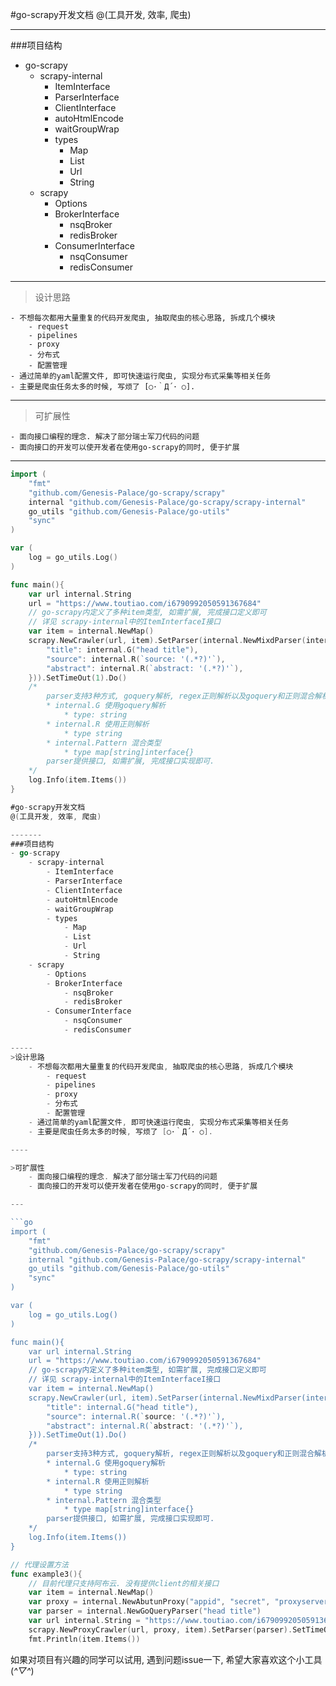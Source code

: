 #go-scrapy开发文档
@(工具开发, 效率, 爬虫)

-------
###项目结构
- go-scrapy
	- scrapy-internal
		- ItemInterface
		- ParserInterface
		- ClientInterface
		- autoHtmlEncode
		- waitGroupWrap
		- types
			- Map
			- List
			- Url
			- String
	- scrapy
		- Options
		- BrokerInterface
			- nsqBroker
			- redisBroker
		- ConsumerInterface
			- nsqConsumer
			- redisConsumer 

-----
>设计思路

	- 不想每次都用大量重复的代码开发爬虫, 抽取爬虫的核心思路, 拆成几个模块
		- request
		- pipelines
		- proxy
		- 分布式
		- 配置管理
	- 通过简单的yaml配置文件, 即可快速运行爬虫, 实现分布式采集等相关任务
	- 主要是爬虫任务太多的时候, 写烦了 [○･｀Д´･ ○].

----

>可扩展性

	- 面向接口编程的理念. 解决了部分瑞士军刀代码的问题
	- 面向接口的开发可以使开发者在使用go-scrapy的同时, 便于扩展

---

```go
import (
	"fmt"
	"github.com/Genesis-Palace/go-scrapy/scrapy"
	internal "github.com/Genesis-Palace/go-scrapy/scrapy-internal"
	go_utils "github.com/Genesis-Palace/go-utils"
	"sync"
)

var (
	log = go_utils.Log()
)

func main(){
	var url internal.String
	url = "https://www.toutiao.com/i6790992050591367684"
	// go-scrapy内定义了多种item类型, 如需扩展, 完成接口定义即可
	// 详见 scrapy-internal中的ItemInterfaceI接口
	var item = internal.NewMap()
	scrapy.NewCrawler(url, item).SetParser(internal.NewMixdParser(internal.Pattern{
		"title": internal.G("head title"),
		"source": internal.R(`source: '(.*?)'`),
		"abstract": internal.R(`abstract: '(.*?)'`),
	})).SetTimeOut(1).Do()
	/* 
		parser支持3种方式, goquery解析, regex正则解析以及goquery和正则混合解析的方式.
		* internal.G 使用goquery解析
			* type: string
		* internal.R 使用正则解析
			* type string
		* internal.Pattern 混合类型
			* type map[string]interface{}
		parser提供接口, 如需扩展, 完成接口实现即可.
	*/
	log.Info(item.Items())
}
```

```go
#go-scrapy开发文档
@(工具开发, 效率, 爬虫)

-------
###项目结构
- go-scrapy
	- scrapy-internal
		- ItemInterface
		- ParserInterface
		- ClientInterface
		- autoHtmlEncode
		- waitGroupWrap
		- types
			- Map
			- List
			- Url
			- String
	- scrapy
		- Options
		- BrokerInterface
			- nsqBroker
			- redisBroker
		- ConsumerInterface
			- nsqConsumer
			- redisConsumer 

-----
>设计思路
	- 不想每次都用大量重复的代码开发爬虫, 抽取爬虫的核心思路, 拆成几个模块
		- request
		- pipelines
		- proxy
		- 分布式
		- 配置管理
	- 通过简单的yaml配置文件, 即可快速运行爬虫, 实现分布式采集等相关任务
	- 主要是爬虫任务太多的时候, 写烦了 [○･｀Д´･ ○].

----

>可扩展性
	- 面向接口编程的理念. 解决了部分瑞士军刀代码的问题
	- 面向接口的开发可以使开发者在使用go-scrapy的同时, 便于扩展

---

```go
import (
	"fmt"
	"github.com/Genesis-Palace/go-scrapy/scrapy"
	internal "github.com/Genesis-Palace/go-scrapy/scrapy-internal"
	go_utils "github.com/Genesis-Palace/go-utils"
	"sync"
)

var (
	log = go_utils.Log()
)

func main(){
	var url internal.String
	url = "https://www.toutiao.com/i6790992050591367684"
	// go-scrapy内定义了多种item类型, 如需扩展, 完成接口定义即可
	// 详见 scrapy-internal中的ItemInterfaceI接口
	var item = internal.NewMap()
	scrapy.NewCrawler(url, item).SetParser(internal.NewMixdParser(internal.Pattern{
		"title": internal.G("head title"),
		"source": internal.R(`source: '(.*?)'`),
		"abstract": internal.R(`abstract: '(.*?)'`),
	})).SetTimeOut(1).Do()
	/* 
		parser支持3种方式, goquery解析, regex正则解析以及goquery和正则混合解析的方式.
		* internal.G 使用goquery解析
			* type: string
		* internal.R 使用正则解析
			* type string
		* internal.Pattern 混合类型
			* type map[string]interface{}
		parser提供接口, 如需扩展, 完成接口实现即可.
	*/
	log.Info(item.Items())
}
```

```go
// 代理设置方法
func example3(){
	// 目前代理只支持阿布云. 没有提供client的相关接口
	var item = internal.NewMap()
	var proxy = internal.NewAbutunProxy("appid", "secret", "proxyserver")
	var parser = internal.NewGoQueryParser("head title")
	var url internal.String = "https://www.toutiao.com/i6790992050591367684"
	scrapy.NewProxyCrawler(url, proxy, item).SetParser(parser).SetTimeOut(1).Do()
	fmt.Println(item.Items())
```

如果对项目有兴趣的同学可以试用, 遇到问题issue一下,  希望大家喜欢这个小工具(*^▽^*)